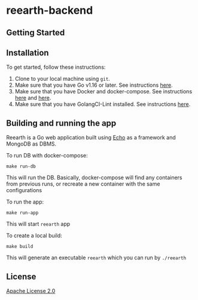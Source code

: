 # reearth-backend

## Getting Started 

## Installation

To get started, follow these instructions:

 1. Clone to your local machine using `git`.
 1. Make sure that you have Go v1.16 or later. See instructions [here](https://golang.org/doc/install).
 1. Make sure that you have Docker and docker-compose. See instructions [here](https://docs.docker.com/get-docker/) and [here](https://docs.docker.com/compose/install/).
 1. Make sure that you have GolangCI-Lint installed. See instructions [here](https://github.com/golangci/golangci-lint#install).
 
 ## Building and running the app 
 
Reearth is a Go web application built using [Echo](https://echo.labstack.com) as a framework and MongoDB as DBMS.
 
To run DB with docker-compose:
 
```make run-db```

This will run the DB. Basically, docker-compose will find any containers from previous runs, or recreate a new container with the same configurations

To run the app: 

```make run-app```

This will start `reearth` app
 
To create a local build:

```make build``` 

This will generate an executable `reearth` which you can run by `./reearth`




 

## License

[Apache License 2.0](LICENSE)
